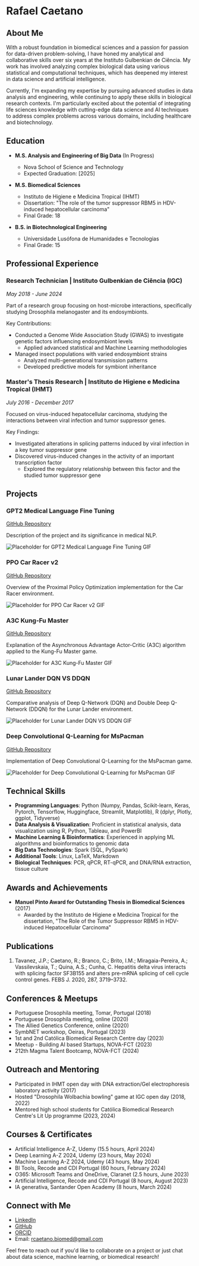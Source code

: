 # Rafael Caetano

## About Me
With a robust foundation in biomedical sciences and a passion for passion for data-driven problem-solving, I have honed my analytical and collaborative skills over six years at the Instituto Gulbenkian de Ciência. My work has involved analyzing complex biological data using various statistical and computational techniques, which has deepened my interest in data science and artificial intelligence. 

Currently, I'm expanding my expertise by pursuing advanced studies in data analysis and engineering, while continuing to apply these skills in biological research contexts. I'm particularly excited about the potential of integrating life sciences knowledge with cutting-edge data science and AI techniques to address complex problems across various domains, including healthcare and biotechnology.

## Education

- **M.S. Analysis and Engineering of Big Data** (In Progress)
  - Nova School of Science and Technology
  - Expected Graduation: [2025]

- **M.S. Biomedical Sciences**
  - Instituto de Higiene e Medicina Tropical (IHMT)
  - Dissertation: "The role of the tumor suppressor RBM5 in HDV-induced hepatocellular carcinoma"
  - Final Grade: 18

- **B.S. in Biotechnological Engineering**
  - Universidade Lusófona de Humanidades e Tecnologias
  - Final Grade: 15

## Professional Experience

### Research Technician | Instituto Gulbenkian de Ciência (IGC)
*May 2018 - June 2024*

Part of a research group focusing on host-microbe interactions, specifically studying Drosophila melanogaster and its endosymbionts.

Key Contributions:
- Conducted a Genome Wide Association Study (GWAS) to investigate genetic factors influencing endosymbiont levels
  - Applied advanced statistical and Machine Learning methodologies
- Managed insect populations with varied endosymbiont strains
  - Analyzed multi-generational transmission patterns
  - Developed predictive models for symbiont inheritance

### Master's Thesis Research | Instituto de Higiene e Medicina Tropical (IHMT)
*July 2016 - December 2017*

Focused on virus-induced hepatocellular carcinoma, studying the interactions between viral infection and tumor suppressor genes.

Key Findings:
- Investigated alterations in splicing patterns induced by viral infection in a key tumor suppressor gene
- Discovered virus-induced changes in the activity of an important transcription factor
  - Explored the regulatory relationship between this factor and the studied tumor suppressor gene

## Projects

### GPT2 Medical Language Fine Tuning
[GitHub Repository](https://github.com/rafael-caetano/GPT2_Medical_Language_Fine_Tuning)

Description of the project and its significance in medical NLP.

![Placeholder for GPT2 Medical Language Fine Tuning GIF](https://via.placeholder.com/600x300?text=GPT2+Medical+Language+Fine+Tuning+GIF)

### PPO Car Racer v2
[GitHub Repository](https://github.com/rafael-caetano/PPO_Car_Racer_v2)

Overview of the Proximal Policy Optimization implementation for the Car Racer environment.

![Placeholder for PPO Car Racer v2 GIF](https://via.placeholder.com/600x300?text=PPO+Car+Racer+v2+GIF)

### A3C Kung-Fu Master
[GitHub Repository](https://github.com/rafael-caetano/A3C_Kung-Fu_Master)

Explanation of the Asynchronous Advantage Actor-Critic (A3C) algorithm applied to the Kung-Fu Master game.

![Placeholder for A3C Kung-Fu Master GIF](https://via.placeholder.com/600x300?text=A3C+Kung-Fu+Master+GIF)

### Lunar Lander DQN VS DDQN
[GitHub Repository](https://github.com/rafael-caetano/Lunar_Lander_DQN_VS_DDQN)

Comparative analysis of Deep Q-Network (DQN) and Double Deep Q-Network (DDQN) for the Lunar Lander environment.

![Placeholder for Lunar Lander DQN VS DDQN GIF](https://via.placeholder.com/600x300?text=Lunar+Lander+DQN+VS+DDQN+GIF)

### Deep Convolutional Q-Learning for MsPacman
[GitHub Repository](https://github.com/rafael-caetano/Deep_Convolutional_Q-Learning_for_MsPacman)

Implementation of Deep Convolutional Q-Learning for the MsPacman game.

![Placeholder for Deep Convolutional Q-Learning for MsPacman GIF](https://via.placeholder.com/600x300?text=Deep+Convolutional+Q-Learning+for+MsPacman+GIF)

<!-- 
## Future Deep Learning Projects

### Project 1: [Project Name]
Brief description of the upcoming deep learning project.

### Project 2: [Project Name]
Brief description of another planned deep learning project.

## Future Machine Learning Projects

### Project 1: [Project Name]
Overview of a future machine learning project you're planning to work on.

### Project 2: [Project Name]
Description of another machine learning project in the pipeline.
-->

## Technical Skills

- **Programming Languages**: Python (Numpy, Pandas, Scikit-learn, Keras, Pytorch, Tensorflow, Huggingface, Streamlit, Matplotlib), R (dplyr, Plotly, ggplot, Tidyverse)
- **Data Analysis & Visualization**: Proficient in statistical analysis, data visualization using R, Python, Tableau, and PowerBI
- **Machine Learning & Bioinformatics**: Experienced in applying ML algorithms and bioinformatics to genomic data
- **Big Data Technologies**: Spark (SQL, PySpark)
- **Additional Tools**: Linux, LaTeX, Markdown
- **Biological Techniques**: PCR, qPCR, RT-qPCR, and DNA/RNA extraction, tissue culture

## Awards and Achievements

- **Manuel Pinto Award for Outstanding Thesis in Biomedical Sciences** (2017)
  - Awarded by the Instituto de Higiene e Medicina Tropical for the dissertation, "The Role of the Tumor Suppressor RBM5 in HDV-induced Hepatocellular Carcinoma"

## Publications

1. Tavanez, J.P.; Caetano, R.; Branco, C.; Brito, I.M.; Miragaia-Pereira, A.; Vassilevskaia, T.; Quina, A.S.; Cunha, C. Hepatitis delta virus interacts with splicing factor SF3B155 and alters pre-mRNA splicing of cell cycle control genes. FEBS J. 2020, 287, 3719–3732.

## Conferences & Meetups

- Portuguese Drosophila meeting, Tomar, Portugal (2018)
- Portuguese Drosophila meeting, online (2020)
- The Allied Genetics Conference, online (2020)
- SymbNET workshop, Oeiras, Portugal (2023)
- 1st and 2nd Católica Biomedical Research Centre day (2023)
- Meetup - Building AI based Startups, NOVA-FCT (2023)
- 212th Magma Talent Bootcamp, NOVA-FCT (2024)

## Outreach and Mentoring

- Participated in IHMT open day with DNA extraction/Gel electrophoresis laboratory activity (2017)
- Hosted "Drosophila Wolbachia bowling" game at IGC open day (2018, 2022)
- Mentored high school students for Católica Biomedical Research Centre's Lit Up programme (2023, 2024)

## Courses & Certificates

- Artificial Intelligence A-Z, Udemy (15.5 hours, April 2024)
- Deep Learning A-Z 2024, Udemy (23 hours, May 2024)
- Machine Learning A-Z 2024, Udemy (43 hours, May 2024)
- BI Tools, Recode and CDI Portugal (60 hours, February 2024)
- O365: Microsoft Teams and OneDrive, Claranet (2.5 hours, June 2023)
- Artificial Intelligence, Recode and CDI Portugal (8 hours, August 2023)
- IA generativa, Santander Open Academy (8 hours, March 2024)

## Connect with Me

- [LinkedIn](https://linkedin.com/in/rafael-caetano-118806bb/)
- [GitHub](https://github.com/rafael-caetano)
- [ORCID](https://orcid.org/0000-0003-2847-8228)
- Email: rcaetano.biomed@gmail.com

Feel free to reach out if you'd like to collaborate on a project or just chat about data science, machine learning, or biomedical research!
